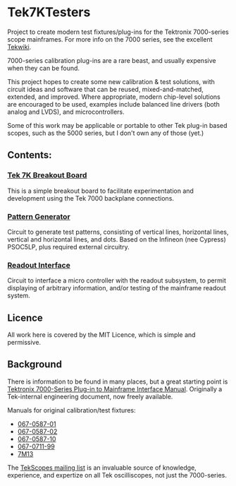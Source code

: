 # Tek7KTesters

Project to create modern test fixtures/plug-ins for the Tektronix 7000-series scope mainframes.
For more info on the 7000 series, see the excellent [Tekwiki](https://w140.com/tekwiki/wiki/Introduction_to_the_7000-Series).

7000-series calibration plug-ins are a rare beast, and usually expensive when they can be found.

This project hopes to create some new calibration & test solutions, with circuit ideas and software that can be reused, mixed-and-matched, extended, and improved. Where appropriate, modern chip-level solutions are encouraged to be used, examples include balanced line drivers (both analog and LVDS), and microcontrollers.

Some of this work may be applicable or portable to other Tek plug-in based scopes, such as the 5000 series, but I don't own any of those (yet.)

## Contents:

### [Tek 7K Breakout Board](/Breakout)
This is a simple breakout board to facilitate experimentation and development using the Tek 7000 backplane connections.

### [Pattern Generator](/Pattern)
Circuit to generate test patterns, consisting of vertical lines, horizontal lines, vertical and horizontal lines, and dots.
Based on the Infineon (nee Cypress) PSOC5LP, plus required external circuitry.

### [Readout Interface](/Readout)
Circuit to interface a micro controller with the readout subsystem, to permit displaying of arbitrary information, and/or testing of the mainframe readout system.

## Licence
All work here is covered by the MIT Licence, which is simple and permissive.

## Background
There is information to be found in many places, but a great starting point is [Tektronix 7000-Series Plug-in to Mainframe Interface Manual](https://w140.com/tekwiki/images/7/7c/Tek_7000-series_plug-in_mainframe_interface_manual_ocr.pdf). Originally a Tek-internal engineering document, now freely available.

Manuals for original calibration/test fixtures:
* [067-0587-01](http://w140.com/tek_067_0587_01.pdf)
* [067-0587-02](http://w140.com/tek-067-0587-02.pdf)
* [067-0587-10](http://w140.com/tek_067-0587-10_service.pdf)
* [067-0711-99](https://w140.com/tekwiki/images/8/87/Tek_067-0711-99.pdf)
* [7M13](https://w140.com/tekwiki/images/3/33/070-1577-00.pdf)

The [TekScopes mailing list](https://groups.io/g/TekScopes) is an invaluable source of knowledge, experience, and expertize on all Tek oscilliscopes, not just the 7000-series.
